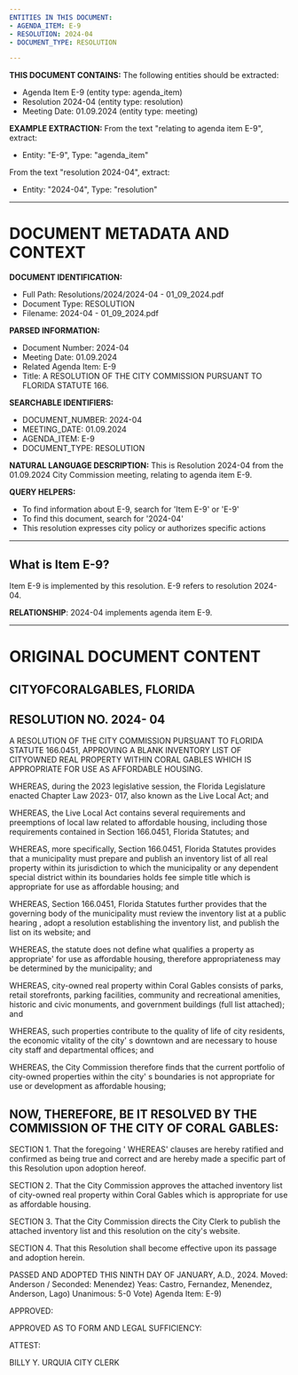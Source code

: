 ```yaml
---
ENTITIES IN THIS DOCUMENT:
- AGENDA_ITEM: E-9
- RESOLUTION: 2024-04
- DOCUMENT_TYPE: RESOLUTION

---
```


**THIS DOCUMENT CONTAINS:**
The following entities should be extracted:
- Agenda Item E-9 (entity type: agenda_item)
- Resolution 2024-04 (entity type: resolution)
- Meeting Date: 01.09.2024 (entity type: meeting)

**EXAMPLE EXTRACTION:**
From the text "relating to agenda item E-9", extract:
- Entity: "E-9", Type: "agenda_item"

From the text "resolution 2024-04", extract:
- Entity: "2024-04", Type: "resolution"

---


DOCUMENT METADATA AND CONTEXT
=============================

**DOCUMENT IDENTIFICATION:**
- Full Path: Resolutions/2024/2024-04 - 01_09_2024.pdf
- Document Type: RESOLUTION
- Filename: 2024-04 - 01_09_2024.pdf

**PARSED INFORMATION:**
- Document Number: 2024-04
- Meeting Date: 01.09.2024
- Related Agenda Item: E-9
- Title: A RESOLUTION OF THE CITY COMMISSION PURSUANT TO FLORIDA STATUTE 166.

**SEARCHABLE IDENTIFIERS:**
- DOCUMENT_NUMBER: 2024-04
- MEETING_DATE: 01.09.2024
- AGENDA_ITEM: E-9
- DOCUMENT_TYPE: RESOLUTION

**NATURAL LANGUAGE DESCRIPTION:**
This is Resolution 2024-04 from the 01.09.2024 City Commission meeting, relating to agenda item E-9.

**QUERY HELPERS:**
- To find information about E-9, search for 'Item E-9' or 'E-9'
- To find this document, search for '2024-04'
- This resolution expresses city policy or authorizes specific actions

---

## What is Item E-9?
Item E-9 is implemented by this resolution.
E-9 refers to resolution 2024-04.

**RELATIONSHIP**: 2024-04 implements agenda item E-9.

---

# ORIGINAL DOCUMENT CONTENT



## CITYOFCORALGABLES, FLORIDA

## RESOLUTION NO. 2024- 04

A RESOLUTION OF THE CITY COMMISSION PURSUANT TO FLORIDA STATUTE 166.0451, APPROVING A BLANK INVENTORY LIST OF CITYOWNED REAL PROPERTY WITHIN CORAL GABLES WHICH IS APPROPRIATE FOR USE AS AFFORDABLE HOUSING.

WHEREAS, during the 2023 legislative session, the Florida Legislature enacted Chapter Law 2023- 017, also known as the Live Local Act; and

WHEREAS,  the Live Local Act contains several requirements and preemptions of local law related to affordable housing,  including those requirements contained in Section 166.0451,  Florida Statutes;  and

WHEREAS,  more specifically,  Section 166.0451,  Florida Statutes provides that a municipality must prepare and publish an inventory list of all real property within its jurisdiction to which the municipality or any dependent special district within its boundaries holds fee simple title which is appropriate for use as affordable housing; and

WHEREAS,  Section 166.0451, Florida Statutes further provides that the governing body of the municipality must review the inventory list at a public hearing , adopt a resolution establishing the inventory list, and publish the list on its website; and

WHEREAS,  the statute does not define what qualifies a property as appropriate' for use as affordable housing,  therefore appropriateness may be determined by the municipality; and

WHEREAS, city-owned real property within Coral Gables consists of parks, retail storefronts, parking facilities, community and recreational amenities, historic and civic monuments, and government buildings (full list attached); and

WHEREAS, such properties contribute to the quality of life of city residents, the economic vitality of the city' s downtown and are necessary to house city staff and departmental offices; and

WHEREAS, the City Commission therefore finds that the current portfolio of city-owned properties within the city' s boundaries is not appropriate for use or development as affordable housing;

## NOW, THEREFORE,  BE IT RESOLVED BY THE COMMISSION OF THE CITY OF CORAL GABLES:

SECTION 1.  That the foregoing ' WHEREAS' clauses are hereby ratified and confirmed as being true and correct and are hereby made a specific part of this Resolution upon adoption hereof.

SECTION 2.  That the City Commission approves the attached inventory list of city-owned real property within Coral Gables which is appropriate for use as affordable housing.

SECTION 3.  That the City Commission directs the City Clerk to publish the attached inventory list and this resolution on the city's website.

SECTION 4. That this Resolution shall become effective upon its passage and adoption herein.

PASSED AND ADOPTED THIS NINTH DAY OF JANUARY,  A.D., 2024. Moved: Anderson / Seconded: Menendez) Yeas:  Castro,  Fernandez,  Menendez,  Anderson,  Lago) Unanimous: 5-0 Vote) Agenda Item:  E-9)

APPROVED:

<!-- image -->

APPROVED AS TO FORM AND LEGAL SUFFICIENCY:

<!-- image -->

ATTEST:

<!-- image -->

BILLY Y. URQUIA CITY CLERK